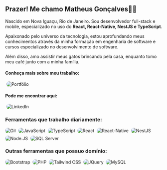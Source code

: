 ## Prazer! Me chamo Matheus Gonçalves👋🏻

Nascido em Nova Iguaçu, Rio de Janeiro. Sou desenvolvedor full-stack e mobile, especializado no uso do **React, React-Native, NestJS e TypeScript**.

Apaixonado pelo universo da tecnologia, estou aprofundando meus conhecimentos através da minha formação em engenharia de software e cursos especializado no desenvolvimento de software.

Além disso, amo assistir meus gatos brincando pela casa, enquanto tomo meu café junto com a minha família.

#### Conheça mais sobre meu trabalho:

<a href="https://matheusldev.github.io/matheusLdev/" style="display: flex; align-items: center; text-decoration: none">
  <img src="https://img.shields.io/badge/Portfolio-FF5722?style=for-the-badge&logo=todoist&logoColor=white" alt="Portfólio" style="border-radius: 8px; margin: 0 4px"/>
</a>

#### Pode me encontrar aqui:

<a href="https://www.linkedin.com/in/developer-matheus/" style="display: flex; align-items: center; text-decoration: none">
  <img src="https://img.shields.io/badge/LinkedIn-0077B5?style=for-the-badge&logo=linkedin&logoColor=white" alt="LinkedIn" style="border-radius: 8px; margin: 0 4px"/>
</a>

### Ferramentas que trabalho diariamente:

<div style="display: flex; gap: 8px; flex-wrap: wrap">
  <img src="https://img.shields.io/badge/GIT-E44C30?style=for-the-badge&logo=git&logoColor=white" alt="Git" style="border-radius: 8px"/>
  <img src="https://img.shields.io/badge/JavaScript-F7DF1E?style=for-the-badge&logo=javascript&logoColor=black" alt="JavaScript" style="border-radius: 8px"/>
  <img src="https://img.shields.io/badge/TypeScript-007ACC?style=for-the-badge&logo=typescript&logoColor=white" alt="TypeScript" style="border-radius: 8px"/>
  <img src="https://img.shields.io/badge/React-20232A?style=for-the-badge&logo=react&logoColor=61DAFB" alt="React" style="border-radius: 8px"/>
  <img src="https://img.shields.io/badge/React_Native-20232A?style=for-the-badge&logo=react&logoColor=61DAFB" alt="React-Native" style="border-radius: 8px"/>
  <img src="https://img.shields.io/badge/nestjs-%23E0234E.svg?style=for-the-badge&logo=nestjs&logoColor=white" alt="NestJS" style="border-radius: 8px"/>
  <img src="https://img.shields.io/badge/Node.js-43853D?style=for-the-badge&logo=node.js&logoColor=white" alt="Node.JS" style="border-radius: 8px"/>
  <img src="https://img.shields.io/badge/Microsoft%20SQL%20Server-CC2927?style=for-the-badge&logo=microsoft%20sql%20server&logoColor=white" alt="SQL Server" style="border-radius: 8px"/>
</div>

### Outras ferramentas que possuo domínio:

<div style="display: flex; gap: 8px; flex-wrap: wrap">
  <img src="https://img.shields.io/badge/Bootstrap-563D7C?style=for-the-badge&logo=bootstrap&logoColor=white" alt="Bootstrap" style= "border-radius: 8px" />
  <img src="https://img.shields.io/badge/PHP-777BB4?style=for-the-badge&logo=php&logoColor=white" alt="PHP" style= "border-radius: 8px" />
  <img src="https://img.shields.io/badge/Tailwind_CSS-38B2AC?style=for-the-badge&logo=tailwind-css&logoColor=white" alt="Tailwind CSS" style= "border-radius: 8px"/>
  <img src="https://img.shields.io/badge/jQuery-0769AD?style=for-the-badge&logo=jquery&logoColor=white" alt="JQuery" style= "border-radius: 8px"/>
  <img src="https://img.shields.io/badge/MySQL-005C84?style=for-the-badge&logo=mysql&logoColor=white"alt="MySQL" style= "border-radius: 8px"/>
</div>
